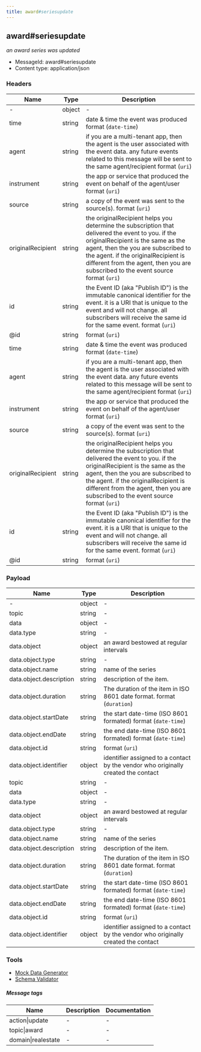 ```yaml
---
title: award#seriesupdate
---
```

## award#seriesupdate

*an award series was updated*

* MessageId: award#seriesupdate
* Content type: application/json

### Headers

| Name | Type | Description |
|---|---|---|
| - | object | - |
| time | string | date & time the event was produced <span class='constraints'>format (`date-time`)</span> |
| agent | string | if you are a multi-tenant app, then the agent is the user associated with the event data. any future events related to this message will be sent to the same agent/recipient <span class='constraints'>format (`uri`)</span> |
| instrument | string | the app or service that produced the event on behalf of the agent/user <span class='constraints'>format (`uri`)</span> |
| source | string | a copy of the event was sent to the source(s). <span class='constraints'>format (`uri`)</span> |
| originalRecipient | string | the originalRecipient helps you determine the subscription that delivered the event to you. if the originalRecipient is the same as the agent, then the you are subscribed to the agent. if the originalRecipient is different from the agent, then you are subscribed to the event source <span class='constraints'>format (`uri`)</span> |
| id | string | the Event ID (aka "Publish ID") is the immutable canonical identifier for the event. it is a URI that is unique to the event and will not change. all subscribers will receive the same id for the same event. <span class='constraints'>format (`uri`)</span> |
| @id | string |  <span class='constraints'>format (`uri`)</span> |
| time | string | date & time the event was produced <span class='constraints'>format (`date-time`)</span> |
| agent | string | if you are a multi-tenant app, then the agent is the user associated with the event data. any future events related to this message will be sent to the same agent/recipient <span class='constraints'>format (`uri`)</span> |
| instrument | string | the app or service that produced the event on behalf of the agent/user <span class='constraints'>format (`uri`)</span> |
| source | string | a copy of the event was sent to the source(s). <span class='constraints'>format (`uri`)</span> |
| originalRecipient | string | the originalRecipient helps you determine the subscription that delivered the event to you. if the originalRecipient is the same as the agent, then the you are subscribed to the agent. if the originalRecipient is different from the agent, then you are subscribed to the event source <span class='constraints'>format (`uri`)</span> |
| id | string | the Event ID (aka "Publish ID") is the immutable canonical identifier for the event. it is a URI that is unique to the event and will not change. all subscribers will receive the same id for the same event. <span class='constraints'>format (`uri`)</span> |
| @id | string |  <span class='constraints'>format (`uri`)</span> |

### Payload

| Name | Type | Description |
|---|---|---|
| - | object | - |
| topic | string | - |
| data | object | - |
| data.type | string | - |
| data.object | object | an award bestowed at regular intervals |
| data.object.type | string | - |
| data.object.name | string | name of the series |
| data.object.description | string | description of the item. |
| data.object.duration | string | The duration of the item in ISO 8601 date format. <span class='constraints'>format (`duration`)</span> |
| data.object.startDate | string | the start date-time (ISO 8601 formated) <span class='constraints'>format (`date-time`)</span> |
| data.object.endDate | string | the end date-time (ISO 8601 formated) <span class='constraints'>format (`date-time`)</span> |
| data.object.id | string |  <span class='constraints'>format (`uri`)</span> |
| data.object.identifier | object | identifier assigned to a contact by the vendor who originally created the contact |
| topic | string | - |
| data | object | - |
| data.type | string | - |
| data.object | object | an award bestowed at regular intervals |
| data.object.type | string | - |
| data.object.name | string | name of the series |
| data.object.description | string | description of the item. |
| data.object.duration | string | The duration of the item in ISO 8601 date format. <span class='constraints'>format (`duration`)</span> |
| data.object.startDate | string | the start date-time (ISO 8601 formated) <span class='constraints'>format (`date-time`)</span> |
| data.object.endDate | string | the end date-time (ISO 8601 formated) <span class='constraints'>format (`date-time`)</span> |
| data.object.id | string |  <span class='constraints'>format (`uri`)</span> |
| data.object.identifier | object | identifier assigned to a contact by the vendor who originally created the contact |

### Tools

* [Mock Data Generator](/tools/mock-data-generator)
* [Schema Validator](/tools/validate)


##### Message tags

| Name | Description | Documentation |
|---|---|---|
| action\|update | - | - |
| topic\|award | - | - |
| domain\|realestate | - | - |

